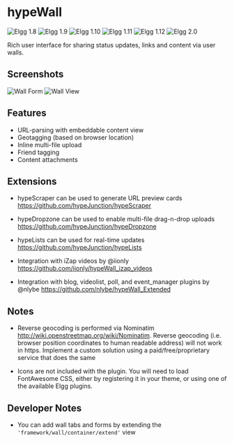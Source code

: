 hypeWall
=========
![Elgg 1.8](https://img.shields.io/badge/Elgg-1.8.x-orange.svg?style=flat-square)
![Elgg 1.9](https://img.shields.io/badge/Elgg-1.9.x-orange.svg?style=flat-square)
![Elgg 1.10](https://img.shields.io/badge/Elgg-1.10.x-orange.svg?style=flat-square)
![Elgg 1.11](https://img.shields.io/badge/Elgg-1.11.x-orange.svg?style=flat-square)
![Elgg 1.12](https://img.shields.io/badge/Elgg-1.12.x-orange.svg?style=flat-square)
![Elgg 2.0](https://img.shields.io/badge/Elgg-2.0.x-orange.svg?style=flat-square)

Rich user interface for sharing status updates, links and content via user walls.

## Screenshots

![Wall Form](https://raw.github.com/hypeJunction/hypeWall/master/screenshots/wall-form.png "Form")
![Wall View](https://raw.github.com/hypeJunction/hypeWall/master/screenshots/wall-items.png "Wall items")


## Features

- URL-parsing with embeddable content view
- Geotagging (based on browser location)
- Inline multi-file upload
- Friend tagging
- Content attachments


## Extensions

- hypeScraper can be used to generate URL preview cards
https://github.com/hypeJunction/hypeScraper

- hypeDropzone can be used to enable multi-file drag-n-drop uploads
https://github.com/hypeJunction/hypeDropzone

- hypeLists can be used for real-time updates
https://github.com/hypeJunction/hypeLists

- Integration with iZap videos by @iionly
https://github.com/iionly/hypeWall_izap_videos

- Integration with blog, videolist, poll, and event_manager plugins by @nlybe
https://github.com/nlybe/hypeWall_Extended


## Notes

* Reverse geocoding is performed via Nominatim http://wiki.openstreetmap.org/wiki/Nominatim.
Reverse geocoding (i.e. browser position coordinates to human readable address)
will not work in https. Implement a custom solution using a paid/free/proprietary
service that does the same

* Icons are not included with the plugin. You will need to load FontAwesome CSS,
either by registering it in your theme, or using one of the available Elgg plugins.


## Developer Notes

* You can add wall tabs and forms by extending the ```'framework/wall/container/extend'``` view
